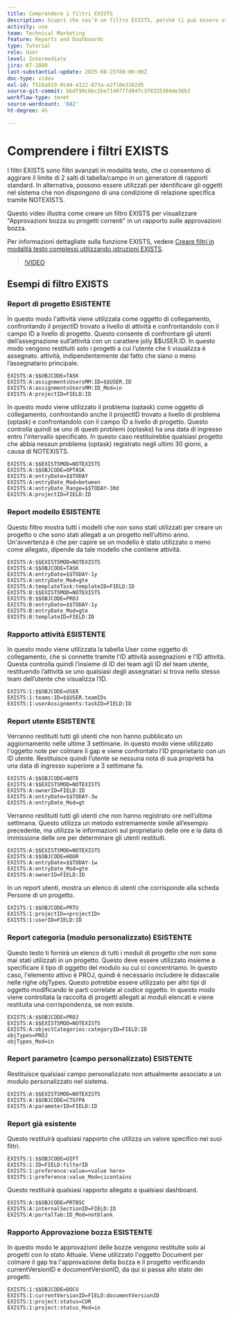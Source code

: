 ```yaml
---
title: Comprendere i filtri EXISTS
description: Scopri che cos’è un filtro EXISTS, perché ti può essere utile e come crearne uno da zero. Inoltre consulta numerosi utili esempi di filtri EXISTS.
activity: use
team: Technical Marketing
feature: Reports and Dashboards
type: Tutorial
role: User
level: Intermediate
jira: KT-1880
last-substantial-update: 2025-08-25T00:00:00Z
doc-type: video
exl-id: f518a919-0c44-4122-873a-e2f10e3162d5
source-git-commit: bbdf99c6bc1be714077fd94fc3f8325394de36b3
workflow-type: tm+mt
source-wordcount: '682'
ht-degree: 4%

---
```


# Comprendere i filtri EXISTS

I filtri EXISTS sono filtri avanzati in modalità testo, che ci consentono di aggirare il limite di 2 salti di tabella/campo in un generatore di rapporti standard. In alternativa, possono essere utilizzati per identificare gli oggetti nel sistema che non dispongono di una condizione di relazione specifica tramite NOTEXISTS.

Questo video illustra come creare un filtro EXISTS per visualizzare &quot;Approvazioni bozza su progetti correnti&quot; in un rapporto sulle approvazioni bozza.

Per informazioni dettagliate sulla funzione EXISTS, vedere [Creare filtri in modalità testo complessi utilizzando istruzioni EXISTS](https://experienceleague.adobe.com/en/docs/workfront/using/reporting/reports/text-mode/create-complex-text-mode-filters-using-exists-statements).

>[!VIDEO](https://video.tv.adobe.com/v/3471181/?quality=12&learn=on&enablevpops=1)

## Esempi di filtro EXISTS

### Report di progetto ESISTENTE

In questo modo l&#39;attività viene utilizzata come oggetto di collegamento, confrontando il projectID trovato a livello di attività e confrontandolo con il campo ID a livello di progetto. Questo consente di confrontare gli utenti dell’assegnazione sull’attività con un carattere jolly $$USER.ID. In questo modo vengono restituiti solo i progetti a cui l’utente che li visualizza è assegnato.
attività, indipendentemente dal fatto che siano o meno l’assegnatario principale.

```
EXISTS:A:$$OBJCODE=TASK
EXISTS:A:assignmentsUsersMM:ID=$$USER.ID
EXISTS:A:assignmentsUsersMM:ID_Mod=in
EXISTS:A:projectID=FIELD:ID
```


In questo modo viene utilizzato il problema (optask) come oggetto di collegamento, confrontando anche il projectID trovato a livello di problema (optask) e confrontandolo con il campo ID a livello di progetto. Questo controlla quindi se uno di questi problemi (optasks) ha una data di ingresso entro l&#39;intervallo specificato. In questo caso restituirebbe qualsiasi progetto che abbia
nessun problema (optask) registrato negli ultimi 30 giorni, a causa di NOTEXISTS.

```
EXISTS:A:$$EXISTSMOD=NOTEXISTS
EXISTS:A:$$OBJCODE=OPTASK
EXISTS:A:entryDate=$$TODAY
EXISTS:A:entryDate_Mod=between
EXISTS:A:entryDate_Range=$$TODAY-30d
EXISTS:A:projectID=FIELD:ID
```

### Report modello ESISTENTE

Questo filtro mostra tutti i modelli che non sono stati utilizzati per creare un progetto o che sono stati allegati a un progetto nell’ultimo anno. Un&#39;avvertenza è che per capire se un modello è stato utilizzato o meno come allegato, dipende da tale modello che contiene attività.

```
EXISTS:A:$$EXISTSMOD=NOTEXISTS
EXISTS:A:$$OBJCODE=TASK
EXISTS:A:entryDate=$$TODAY-1y
EXISTS:A:entryDate_Mod=gte
EXISTS:A:templateTask:templateID=FIELD:ID
EXISTS:B:$$EXISTSMOD=NOTEXISTS
EXISTS:B:$$OBJCODE=PROJ
EXISTS:B:entryDate=$$TODAY-1y
EXISTS:B:entryDate_Mod=gte
EXISTS:B:templateID=FIELD:ID
```

### Rapporto attività ESISTENTE

In questo modo viene utilizzata la tabella User come oggetto di collegamento, che si connette tramite l&#39;ID attività assegnazioni e l&#39;ID attività. Questa controlla quindi l’insieme di ID dei team agli ID del team utente, restituendo l’attività se uno qualsiasi degli assegnatari si trova nello stesso team dell’utente che visualizza l’ID.

```
EXISTS:1:$$OBJCODE=USER
EXISTS:1:teams:ID=$$USER.teamIDs
EXISTS:1:userAssignments:taskID=FIELD:ID
```

### Report utente ESISTENTE

Verranno restituiti tutti gli utenti che non hanno pubblicato un aggiornamento nelle ultime 3 settimane. In questo modo viene utilizzato l&#39;oggetto note per colmare il gap e viene confrontato l&#39;ID proprietario con un ID utente. Restituisce quindi l’utente se nessuna nota di sua proprietà ha una data di ingresso superiore a 3 settimane fa.

```
EXISTS:A:$$OBJCODE=NOTE
EXISTS:A:$$EXISTSMOD=NOTEXISTS
EXISTS:A:ownerID=FIELD:ID
EXISTS:A:entryDate=$$TODAY-3w
EXISTS:A:entryDate_Mod=gt
```

Verranno restituiti tutti gli utenti che non hanno registrato ore nell’ultima settimana. Questo utilizza un metodo estremamente simile all’esempio precedente, ma utilizza le informazioni sul proprietario delle ore e la data di immissione delle ore per determinare gli utenti restituiti.

```
EXISTS:A:$$EXISTSMOD=NOTEXISTS
EXISTS:A:$$OBJCODE=HOUR
EXISTS:A:entryDate=$$TODAY-1w
EXISTS:A:entryDate_Mod=gte
EXISTS:A:ownerID=FIELD:ID
```

In un report utenti, mostra un elenco di utenti che corrisponde alla scheda Persone di un progetto.

```
EXISTS:1:$$OBJCODE=PRTU
EXISTS:1:projectID=<projectID>
EXISTS:1:userID=FIELD:ID
```

### Report categoria (modulo personalizzato) ESISTENTE

Questo testo ti fornirà un elenco di tutti i moduli di progetto che non sono mai stati utilizzati in un progetto. Questo deve essere utilizzato insieme a specificare il tipo di oggetto del modulo su cui ci concentriamo. In questo caso, l&#39;elemento attivo è PROJ, quindi è necessario includere le didascalie nelle righe objTypes. Questo potrebbe essere utilizzato
per altri tipi di oggetto modificando le parti correlate al codice oggetto. In questo modo viene controllata la raccolta di progetti allegati ai moduli elencati e viene restituita una corrispondenza, se non esiste.

```
EXISTS:A:$$OBJCODE=PROJ
EXISTS:A:$$EXISTSMOD=NOTEXISTS
EXISTS:A:objectCategories:categoryID=FIELD:ID
objTypes=PROJ
objTypes_Mod=in
```

### Report parametro (campo personalizzato) ESISTENTE

Restituisce qualsiasi campo personalizzato non attualmente associato a un modulo personalizzato nel sistema.

```
EXISTS:A:$$EXISTSMOD=NOTEXISTS
EXISTS:A:$$OBJCODE=CTGYPA
EXISTS:A:parameterID=FIELD:ID
```

### Report già esistente

Questo restituirà qualsiasi rapporto che utilizza un valore specifico nei suoi filtri.

```
EXISTS:1:$$OBJCODE=UIFT
EXISTS:1:ID=FIELD:filterID
EXISTS:1:preference:value=<value here>
EXISTS:1:preference:value_Mod=cicontains
```

Questo restituirà qualsiasi rapporto allegato a qualsiasi dashboard.

```
EXISTS:A:$$OBJCODE=PRTBSC
EXISTS:A:internalSectionID=FIELD:ID
EXISTS:A:portalTab:ID_Mod=notblank
```

### Rapporto Approvazione bozza ESISTENTE

In questo modo le approvazioni delle bozze vengono restituite solo ai progetti con lo stato Attuale. Viene utilizzato l&#39;oggetto Document per colmare il gap tra l&#39;approvazione della bozza e il progetto verificando currentVersionID e documentVersionID, da qui si passa allo stato dei progetti.

```
EXISTS:1:$$OBJCODE=DOCU
EXISTS:1:currentVersionID=FIELD:documentVersionID
EXISTS:1:project:status=CUR
EXISTS:1:project:status_Mod=in
```
